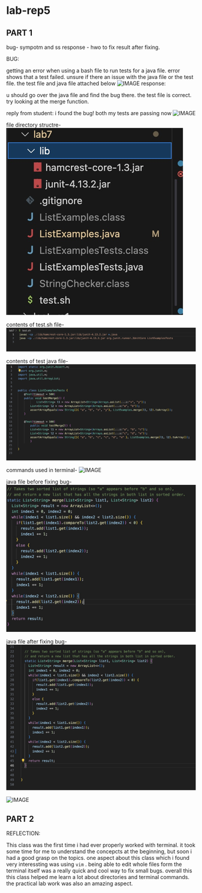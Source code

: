 # lab-rep5

## PART 1

bug- sympotm and ss
response - hwo to fix
result after fixing.

BUG:

getting an error when using a bash file to run tests for a java file.
error shows that a test failed. unsure if there an issue with the java file or the test file.
the test file and java file attached below
![IMAGE]()
response:

u should go over the java file and find the bug there. the test file is correct. try looking at the merge function.

reply from student:
i found the bug! both my tests are passing now
![IMAGE]()


file directory structre-
![IMAGE](660D38F3-06D8-41DC-ADD1-0A5D4E6D10D9.jpeg)

contents of test.sh file-
![IMAGE](5C9BE2A9-86B1-46E9-819A-2743BECB4355.jpeg)

contents of test java file-
![IMAGE](5A674DCA-F6AE-4632-AF30-A9B022C4BC73.jpeg)

commands used in terminal-
![IMAGE]()

java file before fixing bug-
![IMAGE](BF4ACC84-DD13-4D0D-9A91-36887690DC5C.jpeg)

java file after fixing bug-
![IMAGE](5F26F039-747B-4695-968A-94D08C76DC3B.jpeg)






![IMAGE]()
















## PART 2

REFLECTION:

This class was the first time i had ever properly worked with terminal. it took some time for me to understand the concepcts at the beginning, but soon i had a good grasp on the topics. one aspect about this class which i found very interessting was using `vim` . being able to edit whole files form the terminal itself was a really quick and cool way to fix small bugs. overall this this class helped me learn a lot about directories and terminal commands. the practical lab work was also an amazing aspect.
